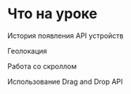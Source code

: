 # Что на уроке

История появления API устройств

Геолокация

Работа со скроллом

Использование Drag and Drop API

